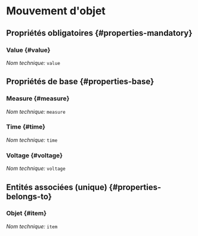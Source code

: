 # Mouvement d'objet
<!--- THIS FILE IS GENERATED PLEASE DO NOT EDIT IT DIRECTLY --->



<OH code="itemFact"/>




## Propriétés obligatoires {#properties-mandatory}
    
### Value {#value}



*Nom technique:* ```value```
<PH code="itemFact:value"/>

    


## Propriétés de base {#properties-base}
    
### Measure {#measure}



*Nom technique:* ```measure```
<PH code="itemFact:measure"/>

### Time {#time}



*Nom technique:* ```time```
<PH code="itemFact:time"/>

### Voltage {#voltage}



*Nom technique:* ```voltage```
<PH code="itemFact:voltage"/>

    

## Entités associées (unique) {#properties-belongs-to}

### Objet {#item}



*Nom technique:* ```item```
<PH code="itemFact:item"/>





